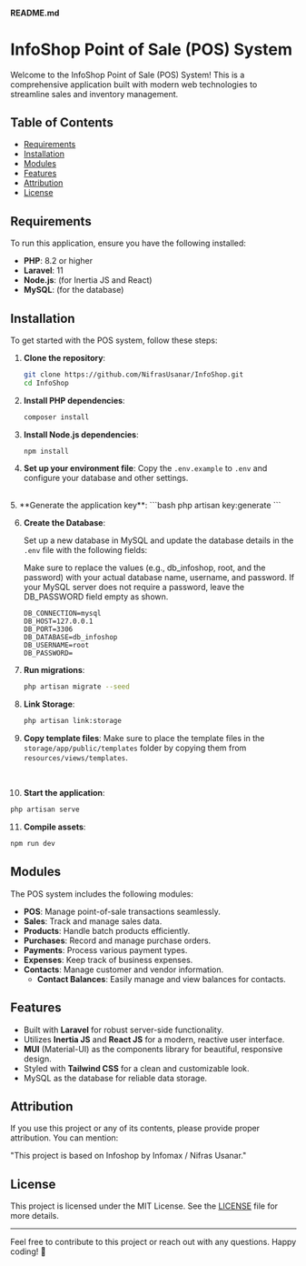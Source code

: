 #### README.md

# InfoShop Point of Sale (POS) System

Welcome to the InfoShop Point of Sale (POS) System! This is a comprehensive application built with modern web technologies to streamline sales and inventory management. 

## Table of Contents
- [Requirements](#requirements)
- [Installation](#installation)
- [Modules](#modules)
- [Features](#features)
- [Attribution](#attribution)
- [License](#license)

## Requirements

To run this application, ensure you have the following installed:

- **PHP**: 8.2 or higher
- **Laravel**: 11
- **Node.js**: (for Inertia JS and React)
- **MySQL**: (for the database)

## Installation

To get started with the POS system, follow these steps:

1. **Clone the repository**:
   ```bash
   git clone https://github.com/NifrasUsanar/InfoShop.git
   cd InfoShop
   ```

2. **Install PHP dependencies**:
   ```bash
   composer install
   ```

3. **Install Node.js dependencies**:
   ```bash
   npm install
   ```

4. **Set up your environment file**:
   Copy the `.env.example` to `.env` and configure your database and other settings.
<br>
5. **Generate the application key**:
   ```bash
   php artisan key:generate
   ```

6. **Create the Database**:

   Set up a new database in MySQL and update the database details in the `.env` file with the following fields:

   Make sure to replace the values (e.g., db_infoshop, root, and the password) with your actual database name, username, and password. If your MySQL server does not require a password, leave the DB_PASSWORD field empty as shown.

   ```env
   DB_CONNECTION=mysql
   DB_HOST=127.0.0.1
   DB_PORT=3306
   DB_DATABASE=db_infoshop
   DB_USERNAME=root
   DB_PASSWORD=
   ```

7. **Run migrations**:
   ```bash
   php artisan migrate --seed
   ```

8. **Link Storage**:
   ```bash
   php artisan link:storage
   ```

9. **Copy template files**:
   Make sure to place the template files in the `storage/app/public/templates` folder by copying them from `resources/views/templates`.
<br>

10. **Start the application**:
   ```bash
   php artisan serve
   ```

11. **Compile assets**:
   ```bash
   npm run dev
   ```

## Modules

The POS system includes the following modules:

- **POS**: Manage point-of-sale transactions seamlessly.
- **Sales**: Track and manage sales data.
- **Products**: Handle batch products efficiently.
- **Purchases**: Record and manage purchase orders.
- **Payments**: Process various payment types.
- **Expenses**: Keep track of business expenses.
- **Contacts**: Manage customer and vendor information.
  - **Contact Balances**: Easily manage and view balances for contacts.

## Features

- Built with **Laravel** for robust server-side functionality.
- Utilizes **Inertia JS** and **React JS** for a modern, reactive user interface.
- **MUI** (Material-UI) as the components library for beautiful, responsive design.
- Styled with **Tailwind CSS** for a clean and customizable look.
- MySQL as the database for reliable data storage.

## Attribution

If you use this project or any of its contents, please provide proper attribution. You can mention:

"This project is based on Infoshop by Infomax / Nifras Usanar."

## License

This project is licensed under the MIT License. See the [LICENSE](LICENSE) file for more details.

---


Feel free to contribute to this project or reach out with any questions. Happy coding! 🚀
